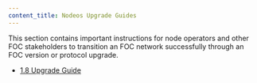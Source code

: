```yaml
---
content_title: Nodeos Upgrade Guides
---
```


This section contains important instructions for node operators and other FOC stakeholders to transition an FOC network successfully through an FOC version or protocol upgrade.

* [1.8 Upgrade Guide](1.8-upgrade-guide.md)
